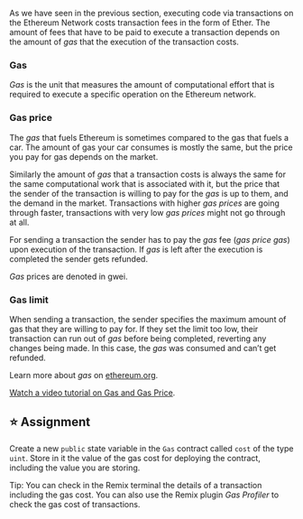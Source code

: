 As we have seen in the previous section, executing code via transactions on the Ethereum Network costs transaction fees in the form of Ether. The amount of fees that have to be paid to execute a transaction depends on the amount of *gas* that the execution of the transaction costs.

### Gas
*Gas* is the unit that measures the amount of computational effort that is required to execute a specific operation on the Ethereum network.

### Gas price
The *gas* that fuels Ethereum is sometimes compared to the gas that fuels a car. The amount of gas your car consumes is mostly the same, but the price you pay for gas depends on the market.

Similarly the amount of *gas* that a transaction costs is always the same for the same computational work that is associated with it, but the price that the sender of the transaction is willing to pay for the *gas* is up to them, and the demand in the market. Transactions with higher *gas prices* are going through faster, transactions with very low *gas prices* might not go through at all.

For sending a transaction the sender has to pay the *gas* fee (*gas price  gas*) upon execution of the transaction. If *gas* is left after the execution is completed the sender gets refunded.

*Gas* prices are denoted in gwei.

### Gas limit
When sending a transaction, the sender specifies the maximum amount of gas that they are willing to pay for. If they set the limit too low, their transaction can run out of *gas* before being completed, reverting any changes being made. In this case, the *gas* was consumed and can’t get refunded.

Learn more about *gas* on [ethereum.org](https://ethereum.org/en/developers/docs/gas/).

<a href="https://www.youtube.com/watch?v=oTS9uxU6cAM" target="_blank">Watch a video tutorial on Gas and Gas Price</a>.

## ⭐️ Assignment
Create a new `public` state variable in the `Gas` contract called `cost` of the type `uint`. Store in it the value of the gas cost for deploying the contract, including the value you are storing.

Tip: You can check in the Remix terminal the details of a transaction including the gas cost. You can also use the Remix plugin *Gas Profiler* to check the gas cost of transactions.